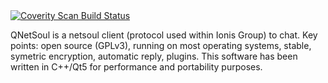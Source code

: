 <a href="https://scan.coverity.com/projects/5371">
  <img alt="Coverity Scan Build Status"
       src="https://scan.coverity.com/projects/5371/badge.svg"/>
</a>

QNetSoul is a netsoul client (protocol used within Ionis Group) to chat.
Key points: open source (GPLv3), running on most operating systems, stable, symetric encryption, automatic reply, plugins.
This software has been written in C++/Qt5 for performance and portability purposes.
